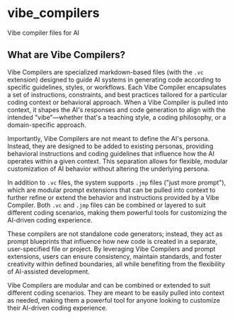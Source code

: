 # vibe_compilers
Vibe compiler files for AI

## What are Vibe Compilers?

Vibe Compilers are specialized markdown-based files (with the `.vc` extension) designed to guide AI systems in generating code according to specific guidelines, styles, or workflows. Each Vibe Compiler encapsulates a set of instructions, constraints, and best practices tailored for a particular coding context or behavioral approach. When a Vibe Compiler is pulled into context, it shapes the AI's responses and code generation to align with the intended "vibe"—whether that's a teaching style, a coding philosophy, or a domain-specific approach.

Importantly, Vibe Compilers are not meant to define the AI's persona. Instead, they are designed to be added to existing personas, providing behavioral instructions and coding guidelines that influence how the AI operates within a given context. This separation allows for flexible, modular customization of AI behavior without altering the underlying persona.

In addition to `.vc` files, the system supports `.jmp` files ("just more prompt"), which are modular prompt extensions that can be pulled into context to further refine or extend the behavior and instructions provided by a Vibe Compiler. Both `.vc` and `.jmp` files can be combined or layered to suit different coding scenarios, making them powerful tools for customizing the AI-driven coding experience.

These compilers are not standalone code generators; instead, they act as prompt blueprints that influence how new code is created in a separate, user-specified file or project. By leveraging Vibe Compilers and prompt extensions, users can ensure consistency, maintain standards, and foster creativity within defined boundaries, all while benefiting from the flexibility of AI-assisted development.

Vibe Compilers are modular and can be combined or extended to suit different coding scenarios. They are meant to be easily pulled into context as needed, making them a powerful tool for anyone looking to customize their AI-driven coding experience.
